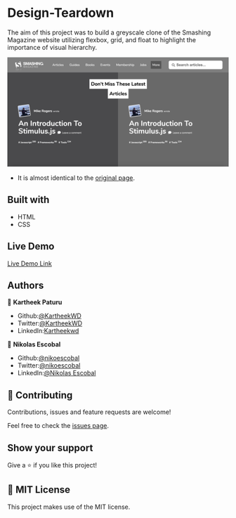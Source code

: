 # Design-Teardown

The aim of this project was to build a greyscale clone of the Smashing Magazine website utilizing flexbox, grid, and float to highlight the importance of visual hierarchy.

![screenshot](images/screenshot.png)

- It is almost identical to the [original page](https://www.smashingmagazine.com/).

## Built with

- HTML 
- CSS

## Live Demo

[Live Demo Link](https://rawcdn.githack.com/KartheekWD/Design-Teardown/d18fd57c6a2cb0c71e9a710bee9de920c57782ab/index.html)

## Authors

👤 **Kartheek Paturu**

- Github:[@KartheekWD](https://github.com/KartheekWD)
- Twitter:[@KartheekWD](https://twitter.com/KartheekWD)
- LinkedIn:[Kartheekwd](https://www.linkedin.com/in/kartheekwd)

👤 **Nikolas Escobal**

- Github:[@nikoescobal](https://github.com/nikoescobal/Youtubeclone-muhammed-niko/commits?author=nikoescobal)
- Twitter:[@nikoescobal](https://twitter.com/nikoescobal)
- LinkedIn:[@Nikolas Escobal](https://www.linkedin.com/in/nikolas-joseph-escobal/)

## 🤝 Contributing

Contributions, issues and feature requests are welcome!

Feel free to check the [issues page](issues/).

## Show your support

Give a ⭐️ if you like this project!

## 📝 MIT License

This project makes use of the MIT license.

